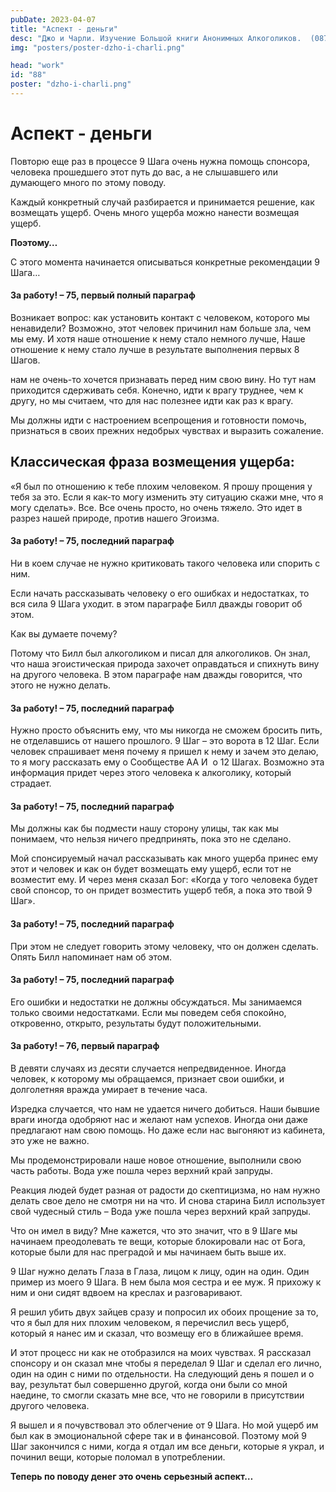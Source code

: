 ```yaml
---
pubDate: 2023-04-07
title: "Аспект - деньги"
desc: "Джо и Чарли. Изучение Большой книги Анонимных Алкоголиков.  (087)"
img: "posters/poster-dzho-i-charli.png"

head: "work"
id: "88"
poster: "dzho-i-charli.png"
---
```


# Аспект - деньги

Повторю еще раз в процессе 9 Шага очень нужна помощь спонсора, человека прошедшего этот путь до вас, а не слышавшего или думающего много по этому поводу.

Каждый конкретный случай разбирается и принимается решение, как возмещать ущерб. Очень много ущерба можно нанести возмещая ущерб.

**Поэтому…**

С этого момента начинается описываться конкретные рекомендации 9 Шага…

#### За работу! – 75, первый полный параграф

Возникает вопрос: как установить контакт с человеком, которого мы ненавидели? Возможно, этот человек причинил нам больше зла, чем мы ему. И хотя наше отношение к нему стало немного лучше,
Наше отношение к нему стало лучше в результате выполнения первых 8 Шагов.

нам не очень-то хочется признавать перед ним свою вину. Но тут нам приходится сдерживать себя. Конечно, идти к врагу труднее, чем к другу, но мы считаем, что для нас полезнее идти как раз к врагу.

Мы должны идти с настроением всепрощения и готовности помочь, признаться в своих прежних недобрых чувствах и выразить сожаление.

## Классическая фраза возмещения ущерба:

«Я был по отношению к тебе плохим человеком. Я прошу прощения у тебя за это. Если я как-то могу изменить эту ситуацию скажи мне, что я могу сделать». Все. Все очень просто, но очень тяжело. Это идет в разрез нашей природе, против нашего Эгоизма.

#### За работу! – 75, последний параграф

Ни в коем случае не нужно критиковать такого человека или спорить с ним.

Если начать рассказывать человеку о его ошибках и недостатках, то вся сила 9 Шага уходит. в этом параграфе Билл дважды говорит об этом.

Как вы думаете почему?

Потому что Билл был алкоголиком и писал для алкоголиков. Он знал, что наша эгоистическая природа захочет оправдаться и спихнуть вину на другого человека. В этом параграфе нам дважды говорится, что этого не нужно делать.

#### За работу! – 75, последний параграф

Нужно просто объяснить ему, что мы никогда не сможем бросить пить, не отделавшись от нашего прошлого.
9 Шаг – это ворота в 12 Шаг. Если человек спрашивает меня почему я пришел к нему и зачем это делаю, то я могу рассказать ему о Сообществе АА И  о 12 Шагах. Возможно эта информация придет через этого человека к алкоголику, который страдает.

#### За работу! – 75, последний параграф

Мы должны как бы подмести нашу сторону улицы, так как мы понимаем, что нельзя ничего предпринять, пока это не сделано.

Мой спонсируемый начал рассказывать как много ущерба принес ему этот и человек и как он будет возмещать ему ущерб, если тот не возместит ему. И через меня сказал Бог: «Когда у того человека будет свой спонсор, то он придет возместить ущерб тебя, а пока это твой 9 Шаг».

#### За работу! – 75, последний параграф

При этом не следует говорить этому человеку, что он должен сделать.
Опять Билл напоминает нам об этом.

#### За работу! – 75, последний параграф

Его ошибки и недостатки не должны обсуждаться. Мы занимаемся только своими недостатками. Если мы поведем себя спокойно, откровенно, открыто, результаты будут положительными.

#### За работу! – 76, первый параграф

В девяти случаях из десяти случается непредвиденное. Иногда человек, к которому мы обращаемся, признает свои ошибки, и долголетняя вражда умирает в течение часа.

Изредка случается, что нам не удается ничего добиться. Наши бывшие враги иногда одобряют нас и желают нам успехов. Иногда они даже предлагают нам свою помощь. Но даже если нас выгоняют из кабинета, это уже не важно.

Мы продемонстрировали наше новое отношение, выполнили свою часть работы. Вода уже пошла через верхний край запруды.

Реакция людей будет разная от радости до скептицизма, но нам нужно делать свое дело не смотря ни на что.
И снова старина Билл использует свой чудесный стиль – Вода уже пошла через верхний край запруды.

Что он имел в виду? Мне кажется, что это значит, что в 9 Шаге мы начинаем преодолевать те вещи, которые блокировали нас от Бога, которые были для нас преградой и мы начинаем быть выше их.

9 Шаг нужно делать Глаза в Глаза, лицом к лицу, один на один. Один пример из моего 9 Шага. В нем была моя сестра и ее муж. Я прихожу к ним и они сидят вдвоем на креслах и разговаривают.

Я решил убить двух зайцев сразу и попросил их обоих прощение за то, что я был для них плохим человеком, я перечислил весь ущерб, который я нанес им и сказал, что возмещу его в ближайшее время.

И этот процесс ни как не отобразился на моих чувствах. Я рассказал спонсору и он сказал мне чтобы я переделал 9 Шаг и сделал его лично, один на один с ними по отдельности. На следующий день я пошел и о вау, результат был совершенно другой, когда они были со мной наедине, то смогли сказать мне все, что не говорили в присутствии другого человека.

Я вышел и я почувствовал это облегчение от 9 Шага. Но мой ущерб им был как в эмоциональной сфере так и в финансовой. Поэтому мой 9 Шаг закончился с ними, когда я отдал им все деньги, которые я украл, и починил вещи, которые поломал в употреблении.

**Теперь по поводу денег это очень серьезный аспект…**
